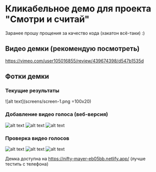 # Кликабельное демо для проекта "Смотри и считай"

Заранее прошу прощения за качество кода (хакатон всё-таки) :)

## Видео демки (рекомендую посмотреть)
https://vimeo.com/user105016855/review/439674398/d547b1535d

## Фотки демки

### Текущие результаты
![alt text](screens/screen-1.png =100x20)

### Добавление видео голоса (веб-версия)
![alt text](screens/screen-6.png)
![alt text](screens/screen-7.png)
![alt text](screens/screen-8.png)

### Проверка видео голосов
![alt text](screens/screen-2.png)
![alt text](screens/screen-3.png)
![alt text](screens/screen-4.png)

Демка доступна на https://nifty-mayer-eb05bb.netlify.app/ (лучше тестить с телефона)
